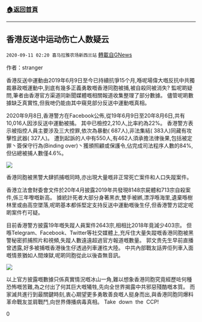 ###  [:house:返回首頁](https://github.com/ourhimalayas/txt)
---

## 香港反送中运动伤亡人数疑云
`2020-09-11 02:20 喜马拉雅农场新西兰站` [轉載自GNews](https://gnews.org/zh-hant/347570/)

作者：stranger

香港反送中運動由2019年6月9日至今已持續抗爭15个月,喺呢場偉大嘅反抗中共獨裁暴政嘅運動中,到底有幾多正義勇敢嘅香港同胞被捕,被自殺同被消失? 監呢啲疑問,筆者由香港官方渠道同新聞媒體嘅相關報道收集整理了部分數據。 儘管呢啲數據缺乏真實性,但我哋仍能由其中窺見部分反送中運動嘅真相。

2020年9月8日,香港警方在Facebook公佈,從19年6月9日至20年8月6日,共有10,016人因涉反送中運動被捕。 其中已檢控2,210人,比率約為22%。 香港警方表示被指控人員主要涉及三大控罪,依次為暴動( 687人),非法集結( 383人)同藏有攻擊性武器( 327人)。 遭到起訴的人中有550人,有462人須承擔法律後果,包括被定罪丶簽保守行為(Binding over)丶獲頒照顧或保護令,佔完成司法程序人數的84%,但佔總被捕人數僅4.6%。

![](https://s3.amazonaws.com/gnews-media-offload/wp-content/uploads/2020/09/11003641/image-144.png)

香港同胞被黑警大肆抓捕嘅同時,亦出現大量嘅非正常死亡案件和人口失蹤案件。

香港立法會財委會文件於20年4月披露2019年共發現8148宗屍體和713宗自殺案件,係三年嚟嘅新高。 據統計死者大部分身著黑衣,雙手被綁,漂浮喺海里,遺棄喺樹林里或由高空墜落,呢啲基本都係堅定支持反送中運動嘅後生仔,但香港警方認定呢啲案件冇可疑。

目前香港警方披露19年嘅失蹤人員案件2643宗,相相比2018年竟減少403宗。 但喺Telegram、Facebook、Twitter等社交媒體上,充斥住大量失蹤嘅香港同胞被黑警秘密抓捕照片和視頻,失蹤人數遠遠超過官方報道嘅數量。 郭文贵先生早前直播曾透露,好多被捕嘅香港後生仔透過列車運徃大陸。 中共內部戰友話畀佢列車入面嘅情景猶如人間煉獄,呢啲同胞從此以後杳無音訊。

![](https://s3.amazonaws.com/gnews-media-offload/wp-content/uploads/2020/09/11003840/image-145.png)

以上官方披露嘅數據只係真實情況嘅冰山一角,難以想象香港同胞究竟經歷咗何種恐怖嘅苦難,為之付出了何其巨大嘅犧牲,先向全世界揭露中共邪惡殘酷嘅本質。 而家滅共進行到最關鍵時刻,衷心期望更多勇敢善良嘅人挺身而出,與香港同胞同爆料革命戰友並肩戰鬥,向世界傳播病毒真相。 Take  down  the  CCP!

0
